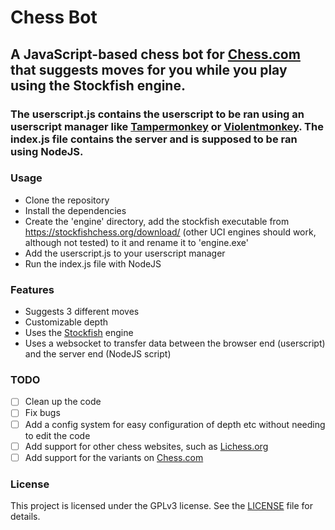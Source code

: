 # Chess Bot

## A JavaScript-based chess bot for [Chess.com](https://www.chess.com) that suggests moves for you while you play using the Stockfish engine.

### The userscript.js contains the userscript to be ran using an userscript manager like [Tampermonkey](https://www.tampermonkey.net/) or [Violentmonkey](https://violentmonkey.github.io/). The index.js file contains the server and is supposed to be ran using NodeJS.

### Usage

- Clone the repository
- Install the dependencies
- Create the 'engine' directory, add the stockfish executable from https://stockfishchess.org/download/ (other UCI engines should work, although not tested) to it and rename it to 'engine.exe'
- Add the userscript.js to your userscript manager
- Run the index.js file with NodeJS

### Features

- Suggests 3 different moves
- Customizable depth
- Uses the [Stockfish](https://stockfishchess.org/) engine
- Uses a websocket to transfer data between the browser end (userscript) and the server end (NodeJS script)

### TODO

- [ ] Clean up the code
- [ ] Fix bugs
- [ ] Add a config system for easy configuration of depth etc without needing to edit the code
- [ ] Add support for other chess websites, such as [Lichess.org](https://lichess.org)
- [ ] Add support for the variants on [Chess.com](https://www.chess.com)

### License

This project is licensed under the GPLv3 license. See the [LICENSE](LICENSE) file for details.
